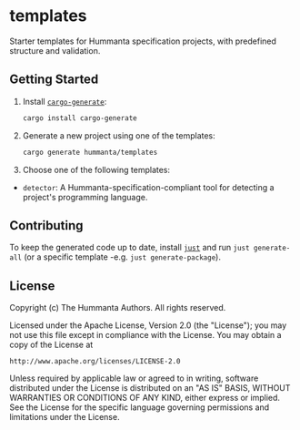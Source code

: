 # templates

Starter templates for Hummanta specification projects, with predefined structure and validation.

## Getting Started

1. Install [`cargo-generate`](https://github.com/cargo-generate/cargo-generate#installation):

   ```bash
   cargo install cargo-generate
   ```

2. Generate a new project using one of the templates:

   ```bash
   cargo generate hummanta/templates
   ```

3. Choose one of the following templates:

  - `detector`: A Hummanta-specification-compliant tool for detecting a project's programming language.

## Contributing

To keep the generated code up to date, install [`just`](https://github.com/casey/just)
and run `just generate-all` (or a specific template -e.g. `just generate-package`).

## License

Copyright (c) The Hummanta Authors. All rights reserved.

Licensed under the Apache License, Version 2.0 (the "License");
you may not use this file except in compliance with the License.
You may obtain a copy of the License at

    http://www.apache.org/licenses/LICENSE-2.0

Unless required by applicable law or agreed to in writing, software
distributed under the License is distributed on an "AS IS" BASIS,
WITHOUT WARRANTIES OR CONDITIONS OF ANY KIND, either express or implied.
See the License for the specific language governing permissions and
limitations under the License.
